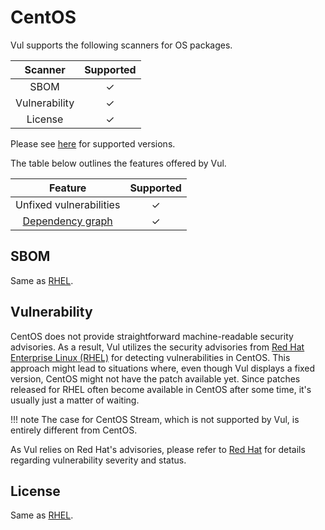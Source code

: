 # CentOS
Vul supports the following scanners for OS packages.

|    Scanner    | Supported |
| :-----------: | :-------: |
|     SBOM      |     ✓     |
| Vulnerability |     ✓     |
|    License    |     ✓     |

Please see [here](index.md#supported-os) for supported versions.

The table below outlines the features offered by Vul.

|                Feature                | Supported |
| :-----------------------------------: | :-------: |
|        Unfixed vulnerabilities        |     ✓     |
| [Dependency graph][dependency-graph] |     ✓     |

## SBOM
Same as [RHEL](rhel.md#sbom).

## Vulnerability
CentOS does not provide straightforward machine-readable security advisories.
As a result, Vul utilizes the security advisories from [Red Hat Enterprise Linux (RHEL)](rhel.md#vulnerability) for detecting vulnerabilities in CentOS.
This approach might lead to situations where, even though Vul displays a fixed version, CentOS might not have the patch available yet.
Since patches released for RHEL often become available in CentOS after some time, it's usually just a matter of waiting.

!!! note
    The case for CentOS Stream, which is not supported by Vul, is entirely different from CentOS.

As Vul relies on Red Hat's advisories, please refer to [Red Hat](rhel.md) for details regarding vulnerability severity and status.


## License
Same as [RHEL](rhel.md#license).


[dependency-graph]: ../../configuration/reporting.md#show-origins-of-vulnerable-dependencies